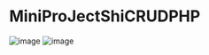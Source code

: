 # MiniProJectShiCRUDPHP
![image](https://user-images.githubusercontent.com/118444269/227774308-d903b1bb-aead-4bdf-b448-24ca3cebba9c.png)
![image](https://user-images.githubusercontent.com/118444269/227774336-60211f4c-6a83-4050-baf4-99366a457630.png)
